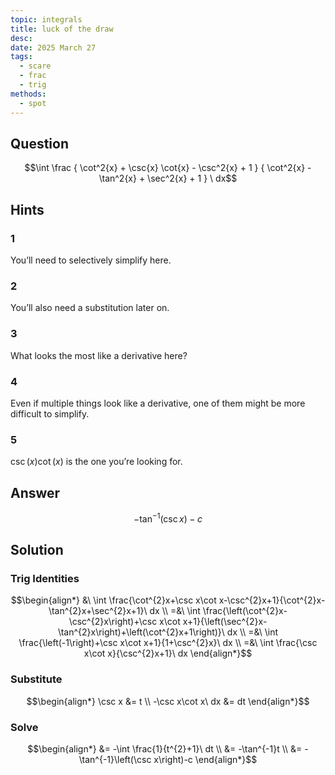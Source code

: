 ```yaml
---
topic: integrals
title: luck of the draw
desc: 
date: 2025 March 27
tags:
  - scare
  - frac
  - trig
methods:
  - spot
---
```



## Question
```math
\int
  \frac
    { \cot^2{x} + \csc{x} \cot{x} - \csc^2{x} + 1 }
    { \cot^2{x} - \tan^2{x} + \sec^2{x} + 1 }
\ dx
```


## Hints

### 1
You’ll need to selectively simplify here.

### 2
You’ll also need a substitution later on.

### 3
What looks the most like a derivative here?

### 4
Even if multiple things look like a derivative, one of them might be more difficult to simplify.

### 5
$\csc(x)\cot(x)$ is the one you’re looking for.


## Answer
```math
-\tan^{-1}\left(\csc x\right)-c
```


## Solution

### Trig Identities
```math
\begin{align*}
  &\ \int \frac{\cot^{2}x+\csc x\cot x-\csc^{2}x+1}{\cot^{2}x-\tan^{2}x+\sec^{2}x+1}\ dx
  \\ =&\ \int \frac{\left(\cot^{2}x-\csc^{2}x\right)+\csc x\cot x+1}{\left(\sec^{2}x-\tan^{2}x\right)+\left(\cot^{2}x+1\right)}\ dx
  \\ =&\ \int \frac{\left(-1\right)+\csc x\cot x+1}{1+\csc^{2}x}\ dx
  \\ =&\ \int \frac{\csc x\cot x}{\csc^{2}x+1}\ dx
\end{align*}
```

### Substitute
```math
\begin{align*}
  \csc x &= t
  \\ -\csc x\cot x\ dx &= dt
\end{align*}
```

### Solve
```math
\begin{align*}
  &= -\int \frac{1}{t^{2}+1}\ dt
  \\ &= -\tan^{-1}t
  \\ &= -\tan^{-1}\left(\csc x\right)-c
\end{align*}
```
